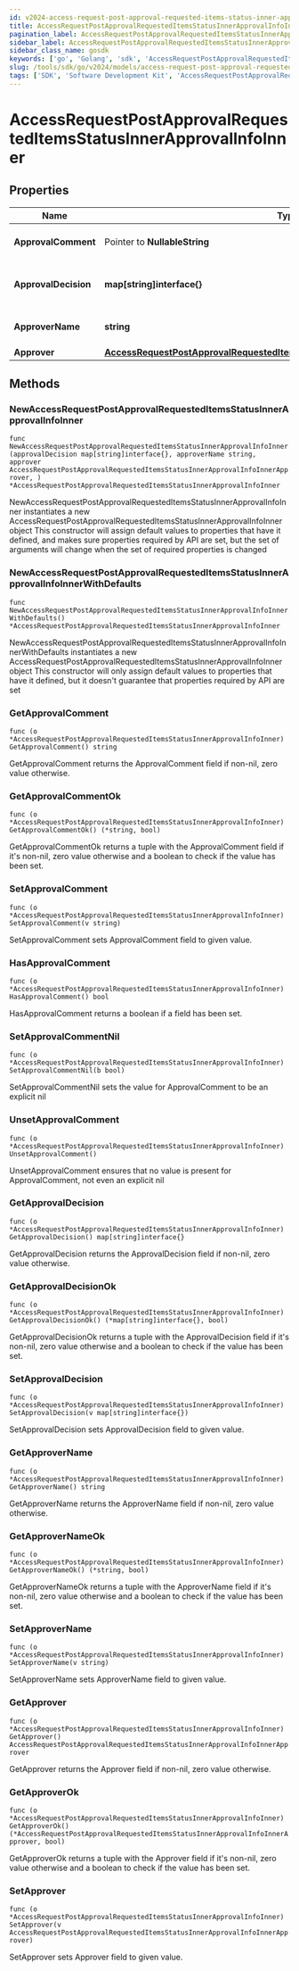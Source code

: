 ```yaml
---
id: v2024-access-request-post-approval-requested-items-status-inner-approval-info-inner
title: AccessRequestPostApprovalRequestedItemsStatusInnerApprovalInfoInner
pagination_label: AccessRequestPostApprovalRequestedItemsStatusInnerApprovalInfoInner
sidebar_label: AccessRequestPostApprovalRequestedItemsStatusInnerApprovalInfoInner
sidebar_class_name: gosdk
keywords: ['go', 'Golang', 'sdk', 'AccessRequestPostApprovalRequestedItemsStatusInnerApprovalInfoInner', 'V2024AccessRequestPostApprovalRequestedItemsStatusInnerApprovalInfoInner'] 
slug: /tools/sdk/go/v2024/models/access-request-post-approval-requested-items-status-inner-approval-info-inner
tags: ['SDK', 'Software Development Kit', 'AccessRequestPostApprovalRequestedItemsStatusInnerApprovalInfoInner', 'V2024AccessRequestPostApprovalRequestedItemsStatusInnerApprovalInfoInner']
---
```


# AccessRequestPostApprovalRequestedItemsStatusInnerApprovalInfoInner

## Properties

Name | Type | Description | Notes
------------ | ------------- | ------------- | -------------
**ApprovalComment** | Pointer to **NullableString** | A comment left by the approver. | [optional] 
**ApprovalDecision** | **map[string]interface{}** | The final decision of the approver. | 
**ApproverName** | **string** | The name of the approver | 
**Approver** | [**AccessRequestPostApprovalRequestedItemsStatusInnerApprovalInfoInnerApprover**](access-request-post-approval-requested-items-status-inner-approval-info-inner-approver) |  | 

## Methods

### NewAccessRequestPostApprovalRequestedItemsStatusInnerApprovalInfoInner

`func NewAccessRequestPostApprovalRequestedItemsStatusInnerApprovalInfoInner(approvalDecision map[string]interface{}, approverName string, approver AccessRequestPostApprovalRequestedItemsStatusInnerApprovalInfoInnerApprover, ) *AccessRequestPostApprovalRequestedItemsStatusInnerApprovalInfoInner`

NewAccessRequestPostApprovalRequestedItemsStatusInnerApprovalInfoInner instantiates a new AccessRequestPostApprovalRequestedItemsStatusInnerApprovalInfoInner object
This constructor will assign default values to properties that have it defined,
and makes sure properties required by API are set, but the set of arguments
will change when the set of required properties is changed

### NewAccessRequestPostApprovalRequestedItemsStatusInnerApprovalInfoInnerWithDefaults

`func NewAccessRequestPostApprovalRequestedItemsStatusInnerApprovalInfoInnerWithDefaults() *AccessRequestPostApprovalRequestedItemsStatusInnerApprovalInfoInner`

NewAccessRequestPostApprovalRequestedItemsStatusInnerApprovalInfoInnerWithDefaults instantiates a new AccessRequestPostApprovalRequestedItemsStatusInnerApprovalInfoInner object
This constructor will only assign default values to properties that have it defined,
but it doesn't guarantee that properties required by API are set

### GetApprovalComment

`func (o *AccessRequestPostApprovalRequestedItemsStatusInnerApprovalInfoInner) GetApprovalComment() string`

GetApprovalComment returns the ApprovalComment field if non-nil, zero value otherwise.

### GetApprovalCommentOk

`func (o *AccessRequestPostApprovalRequestedItemsStatusInnerApprovalInfoInner) GetApprovalCommentOk() (*string, bool)`

GetApprovalCommentOk returns a tuple with the ApprovalComment field if it's non-nil, zero value otherwise
and a boolean to check if the value has been set.

### SetApprovalComment

`func (o *AccessRequestPostApprovalRequestedItemsStatusInnerApprovalInfoInner) SetApprovalComment(v string)`

SetApprovalComment sets ApprovalComment field to given value.

### HasApprovalComment

`func (o *AccessRequestPostApprovalRequestedItemsStatusInnerApprovalInfoInner) HasApprovalComment() bool`

HasApprovalComment returns a boolean if a field has been set.

### SetApprovalCommentNil

`func (o *AccessRequestPostApprovalRequestedItemsStatusInnerApprovalInfoInner) SetApprovalCommentNil(b bool)`

 SetApprovalCommentNil sets the value for ApprovalComment to be an explicit nil

### UnsetApprovalComment
`func (o *AccessRequestPostApprovalRequestedItemsStatusInnerApprovalInfoInner) UnsetApprovalComment()`

UnsetApprovalComment ensures that no value is present for ApprovalComment, not even an explicit nil
### GetApprovalDecision

`func (o *AccessRequestPostApprovalRequestedItemsStatusInnerApprovalInfoInner) GetApprovalDecision() map[string]interface{}`

GetApprovalDecision returns the ApprovalDecision field if non-nil, zero value otherwise.

### GetApprovalDecisionOk

`func (o *AccessRequestPostApprovalRequestedItemsStatusInnerApprovalInfoInner) GetApprovalDecisionOk() (*map[string]interface{}, bool)`

GetApprovalDecisionOk returns a tuple with the ApprovalDecision field if it's non-nil, zero value otherwise
and a boolean to check if the value has been set.

### SetApprovalDecision

`func (o *AccessRequestPostApprovalRequestedItemsStatusInnerApprovalInfoInner) SetApprovalDecision(v map[string]interface{})`

SetApprovalDecision sets ApprovalDecision field to given value.


### GetApproverName

`func (o *AccessRequestPostApprovalRequestedItemsStatusInnerApprovalInfoInner) GetApproverName() string`

GetApproverName returns the ApproverName field if non-nil, zero value otherwise.

### GetApproverNameOk

`func (o *AccessRequestPostApprovalRequestedItemsStatusInnerApprovalInfoInner) GetApproverNameOk() (*string, bool)`

GetApproverNameOk returns a tuple with the ApproverName field if it's non-nil, zero value otherwise
and a boolean to check if the value has been set.

### SetApproverName

`func (o *AccessRequestPostApprovalRequestedItemsStatusInnerApprovalInfoInner) SetApproverName(v string)`

SetApproverName sets ApproverName field to given value.


### GetApprover

`func (o *AccessRequestPostApprovalRequestedItemsStatusInnerApprovalInfoInner) GetApprover() AccessRequestPostApprovalRequestedItemsStatusInnerApprovalInfoInnerApprover`

GetApprover returns the Approver field if non-nil, zero value otherwise.

### GetApproverOk

`func (o *AccessRequestPostApprovalRequestedItemsStatusInnerApprovalInfoInner) GetApproverOk() (*AccessRequestPostApprovalRequestedItemsStatusInnerApprovalInfoInnerApprover, bool)`

GetApproverOk returns a tuple with the Approver field if it's non-nil, zero value otherwise
and a boolean to check if the value has been set.

### SetApprover

`func (o *AccessRequestPostApprovalRequestedItemsStatusInnerApprovalInfoInner) SetApprover(v AccessRequestPostApprovalRequestedItemsStatusInnerApprovalInfoInnerApprover)`

SetApprover sets Approver field to given value.



